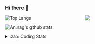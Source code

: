 ### Hi there 👋

<!--
**tao8687/tao8687** is a ✨ _special_ ✨ repository because its `README.md` (this file) appears on your GitHub profile.

Here are some ideas to get you started:

- 🔭 I’m currently working on ...
- 🌱 I’m currently learning ...
- 👯 I’m looking to collaborate on ...
- 🤔 I’m looking for help with ...
- 💬 Ask me about ...
- 📫 How to reach me: ...
- 😄 Pronouns: ...
- ⚡ Fun fact: ...
-->

<img align='right' src="https://media.giphy.com/media/M9gbBd9nbDrOTu1Mqx/giphy.gif" width="240">

  
![Top Langs](https://github-readme-stats.vercel.app/api/top-langs/?username=tao8687&layout=compact&title_color=23238E&text_color=A67D3D)

![Anurag's github stats](https://github-readme-stats.vercel.app/api?username=tao8687&show_icons=true&&text_color=A67D3D&title_color=23238E&show_icons=false&count_private=true&hide=stars)

<details>
  <summary>:zap: Coding Stats</summary>
  <br>
    
<!--START_SECTION:waka-->
![Code Time](http://img.shields.io/badge/Code%20Time-2%2C178%20hrs%2058%20mins-blue)

![Profile Views](http://img.shields.io/badge/Profile%20Views-2-blue)

**🐱 My GitHub Data** 

> 📦 1.5 MB Used in GitHub's Storage 
 > 
> 🏆 304 Contributions in the Year 2025
 > 
> 🚫 Not Opted to Hire
 > 
> 📜 63 Public Repositories 
 > 
> 🔑 24 Private Repositories 
 > 
**I'm an Early 🐤** 

```text
🌞 Morning                1906 commits        ███████████████████████░░   90.03 % 
🌆 Daytime                88 commits          █░░░░░░░░░░░░░░░░░░░░░░░░   04.16 % 
🌃 Evening                119 commits         █░░░░░░░░░░░░░░░░░░░░░░░░   05.62 % 
🌙 Night                  4 commits           ░░░░░░░░░░░░░░░░░░░░░░░░░   00.19 % 
```
📅 **I'm Most Productive on Wednesday** 

```text
Monday                   304 commits         ████░░░░░░░░░░░░░░░░░░░░░   14.36 % 
Tuesday                  289 commits         ███░░░░░░░░░░░░░░░░░░░░░░   13.65 % 
Wednesday                359 commits         ████░░░░░░░░░░░░░░░░░░░░░   16.96 % 
Thursday                 285 commits         ███░░░░░░░░░░░░░░░░░░░░░░   13.46 % 
Friday                   301 commits         ████░░░░░░░░░░░░░░░░░░░░░   14.22 % 
Saturday                 294 commits         ███░░░░░░░░░░░░░░░░░░░░░░   13.89 % 
Sunday                   285 commits         ███░░░░░░░░░░░░░░░░░░░░░░   13.46 % 
```


📊 **This Week I Spent My Time On** 

```text
🕑︎ Time Zone: Asia/Shanghai

💬 Programming Languages: 
C++                      1 hr 16 mins        █████████████████░░░░░░░░   68.87 % 
Bash                     17 mins             ████░░░░░░░░░░░░░░░░░░░░░   15.79 % 
Kotlin                   9 mins              ██░░░░░░░░░░░░░░░░░░░░░░░   08.11 % 
Prolog                   5 mins              █░░░░░░░░░░░░░░░░░░░░░░░░   05.15 % 
Python                   0 secs              ░░░░░░░░░░░░░░░░░░░░░░░░░   00.77 % 

🔥 Editors: 
VS Code                  1 hr 51 mins        █████████████████████████   100.00 % 

🐱‍💻 Projects: 
tami_ws                  53 mins             ████████████░░░░░░░░░░░░░   47.55 % 
src_new                  29 mins             ███████░░░░░░░░░░░░░░░░░░   26.35 % 
MNN                      27 mins             ██████░░░░░░░░░░░░░░░░░░░   24.84 % 
vc0768                   1 min               ░░░░░░░░░░░░░░░░░░░░░░░░░   01.09 % 
slam_toolbox             0 secs              ░░░░░░░░░░░░░░░░░░░░░░░░░   00.10 % 

💻 Operating System: 
Linux                    1 hr 51 mins        █████████████████████████   100.00 % 
```

**I Mostly Code in C++** 

```text
C++                      10 repos            ████████░░░░░░░░░░░░░░░░░   32.26 % 
Python                   8 repos             ██████░░░░░░░░░░░░░░░░░░░   25.81 % 
JavaScript               2 repos             ██░░░░░░░░░░░░░░░░░░░░░░░   06.45 % 
Batchfile                1 repo              █░░░░░░░░░░░░░░░░░░░░░░░░   03.23 % 
HTML                     1 repo              █░░░░░░░░░░░░░░░░░░░░░░░░   03.23 % 
```



**Timeline**

![Lines of Code chart](https://raw.githubusercontent.com/tao8687/tao8687/master/assets/bar_graph.png)


 Last Updated on 31/10/2025 01:52:25 UTC
<!--END_SECTION:waka-->
</details>
